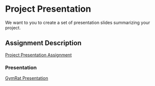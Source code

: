 # Project Presentation
We want to you to create a set of presentation slides summarizing your project.

## Assignment Description
[Project Presentation Assignment](https://education.launchcode.org/liftoff/assignments/project-presentation/)

### Presentation
[GymRat Presentation](https://www.dropbox.com/s/90dark6rh1upcu5/Liftoff%20-%20Project%20Presentation.pdf?dl=0)